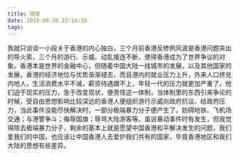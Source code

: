```yaml
---
title: 随笔
date: 2019-08-30 23:16:39
tags:
---
```

我就只谈谈一小段关于香港的内心独白，三个月前香港反修例风波是香港问题突出的导火索，三个月的游行、示威、动乱接连不断，使得香港成为了世界争议的对象。香港本是世界的金融中心，但随着中国大陆一线城市的发展，以及其他国家的发展，香港的经济地位与优势渐渐褪去，而且港内的就业压力上升，外来人口挤兑内地人，生活消费水平不减，薪资待遇跟不上，年轻一代的压力就更加严重了。他们迫于现实的压力，急于改变现状，便责怪这一体制，当体制里的东西引来争论的时候，受自由思想影响比较深远的香港人便组织游行示威向政府抗议、给政府压力，当此事件没能尽快解决时，一部分极端暴力分子便产生了，妨碍地铁、飞机场交通；与港警争斗；侮辱国旗；辱骂大陆游客等。虽说暴动事件时有发生，但我觉得除去极端暴力分子，剩余的基本上就是愿望中国香港和平解决发生的问题，我们爱我们的中国，也应该让中国香港人去爱护我们共有的国家，毕竟香港地区和我们大陆的思想有些差异。